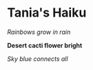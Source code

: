 # Tania's Haiku

_Rainbows grow in rain_
 
**Desert cacti flower bright**

_Sky blue connects all_  
